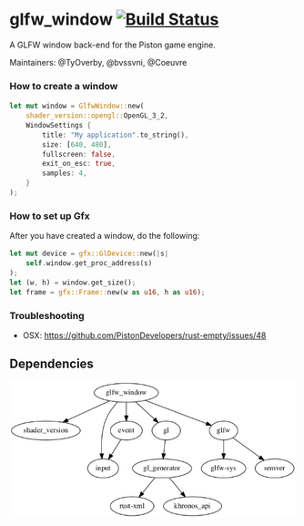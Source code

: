 # glfw_window [![Build Status](https://travis-ci.org/PistonDevelopers/glfw_window.svg?branch=master)](https://travis-ci.org/PistonDevelopers/glfw_window)

A GLFW window back-end for the Piston game engine.

Maintainers: @TyOverby, @bvssvni, @Coeuvre

### How to create a window

```Rust
let mut window = GlfwWindow::new(
    shader_version::opengl::OpenGL_3_2,
    WindowSettings {
        title: "My application".to_string(),
        size: [640, 480],
        fullscreen: false,
        exit_on_esc: true,
        samples: 4,
    }
);
```

### How to set up Gfx

After you have created a window, do the following:

```Rust
let mut device = gfx::GlDevice::new(|s|
    self.window.get_proc_address(s)
);
let (w, h) = window.get_size();
let frame = gfx::Frame::new(w as u16, h as u16);
```

### Troubleshooting

* OSX: https://github.com/PistonDevelopers/rust-empty/issues/48

## Dependencies

![dependencies](./Cargo.png)


